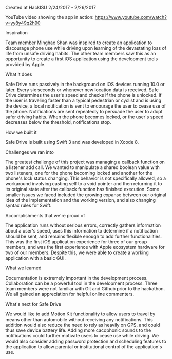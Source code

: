 Created at HackISU 2/24/2017 - 2/26/2017

YouTube video showing the app in action: https://www.youtube.com/watch?v=yy8y49q2h90

Inspiration

Team member Minghao Shan was inspired to create an application to discourage phone use while driving upon learning of the devastating loss of life from unsafe driving habits. The other team members saw this as an opportunity to create a first iOS application using the development tools provided by Apple.

What it does

Safe Drive runs passively in the background on iOS devices running 10.0 or later. Every six seconds or whenever new location data is received, Safe Drive determines the user's speed and checks if the phone is unlocked. If the user is traveling faster than a typical pedestrian or cyclist and is using the device, a local notification is sent to encourage the user to cease use of the phone. Notifications are sent repeatedly to persuade the user to adopt safer driving habits. When the phone becomes locked, or the user's speed decreases below the threshold, notifications stop.

How we built it

Safe Drive is built using Swift 3 and was developed in Xcode 8.

Challenges we ran into

The greatest challenge of this project was managing a callback function on a listener add call. We wanted to manipulate a shared boolean value with two listeners, one for the phone becoming locked and another for the phone's lock status changing. This behavior is not specifically allowed, so a workaround involving casting self to a void pointer and then returning it to its original state after the callback function has finished execution. Some smaller issues we faced included the growing expanse between our original idea of the implementation and the working version, and also changing syntax rules for Swift.

Accomplishments that we're proud of

The application runs without serious errors, correctly gathers information about a user's speed, uses this information to determine if a notification should be sent, and remains flexible enough to add further functionalities. This was the first iOS application experience for three of our group members, and was the first experience with Apple ecosystem hardware for two of our members. Despite this, we were able to create a working application with a basic GUI.

What we learned

Documentation is extremely important in the development process. Collaboration can be a powerful tool in the development process. Three team members were not familiar with Git and Github prior to the hackathon. We all gained an appreciation for helpful online commenters.

What's next for Safe Drive

We would like to add Motion Kit functionality to allow users to travel by means other than automobile without receiving any notifications. This addition would also reduce the need to rely as heavily on GPS, and could thus save device battery life. Adding more cacophonic sounds to the notifications could further motivate users to cease use while driving. We would also consider adding password protection and scheduling features to the application to allow parental or institutional control of the application's use.

